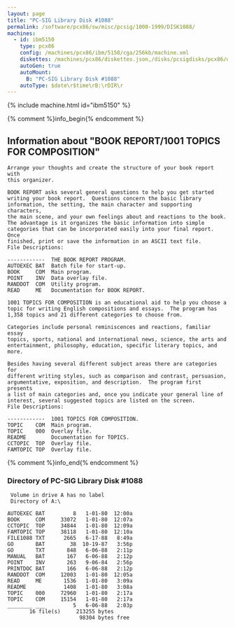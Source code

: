 ```yaml
---
layout: page
title: "PC-SIG Library Disk #1088"
permalink: /software/pcx86/sw/misc/pcsig/1000-1999/DISK1088/
machines:
  - id: ibm5150
    type: pcx86
    config: /machines/pcx86/ibm/5150/cga/256kb/machine.xml
    diskettes: /machines/pcx86/diskettes.json,/disks/pcsigdisks/pcx86/diskettes.json
    autoGen: true
    autoMount:
      B: "PC-SIG Library Disk #1088"
    autoType: $date\r$time\rB:\rDIR\r
---
```


{% include machine.html id="ibm5150" %}

{% comment %}info_begin{% endcomment %}

## Information about "BOOK REPORT/1001 TOPICS FOR COMPOSITION"

    Arrange your thoughts and create the structure of your book report with
    this organizer.
    
    BOOK REPORT asks several general questions to help you get started
    writing your book report.  Questions concern the basic library
    information, the setting, the main character and supporting characters,
    the main scene, and your own feelings about and reactions to the book.
    The advantage is it organizes the basic information into simple
    categories that can be incorporated easily into your final report.  Once
    finished, print or save the information in an ASCII text file.
    File Descriptions:
    
    ------------  THE BOOK REPORT PROGRAM.
    AUTOEXEC BAT  Batch file for start-up.
    BOOK     COM  Main program.
    POINT    INV  Data overlay file.
    RANDDOT  COM  Utility program.
    READ     ME   Documentation for BOOK REPORT.
    
    1001 TOPICS FOR COMPOSITION is an educational aid to help you choose a
    topic for writing English compositions and essays.  The program has
    1,358 topics and 21 different categories to choose from.
    
    Categories include personal reminiscences and reactions, familiar essay
    topics, sports, national and international news, science, the arts and
    entertainment, philosophy, education, specific literary topics, and
    more.
    
    Besides having several different subject areas there are categories for
    different writing styles, such as comparison and contrast, persuasion,
    argumentative, exposition, and description.  The program first presents
    a list of main categories and, once you indicate your general line of
    interest, several suggested topics are listed on the screen.
    File Descriptions:
    
    ------------  1001 TOPICS FOR COMPOSITION.
    TOPIC    COM  Main program.
    TOPIC    000  Overlay file.
    README        Documentation for TOPICS.
    CCTOPIC  TOP  Overlay file.
    FAMTOPIC TOP  Overlay file.
{% comment %}info_end{% endcomment %}


### Directory of PC-SIG Library Disk #1088

     Volume in drive A has no label
     Directory of A:\

    AUTOEXEC BAT         8   1-01-80  12:00a
    BOOK     COM     33072   1-01-80  12:07a
    CCTOPIC  TOP     34844   1-01-80  12:09a
    FAMTOPIC TOP     38118   1-01-80  12:10a
    FILE1088 TXT      2665   6-17-88   8:49a
    GO       BAT        38  10-19-87   3:56p
    GO       TXT       848   6-06-88   2:11p
    MANUAL   BAT       167   6-06-88   2:12p
    POINT    INV       263   9-06-84   2:56p
    PRINTDOC BAT       166   6-06-88   2:12p
    RANDDOT  COM     12003   1-01-80  12:05a
    READ     ME       1536   1-01-80   3:09a
    README            1408   1-01-80   3:08a
    TOPIC    000     72960   1-01-80   2:17a
    TOPIC    COM     15154   1-01-80   2:17a
    ________ ___         5   6-06-88   2:03p
           16 file(s)     213255 bytes
                           98304 bytes free
